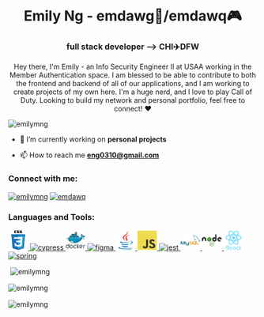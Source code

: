 <h1 align="center">Emily Ng - emdawg🐶/emdawq🎮 </h1>
<h3 align="center">full stack developer --> CHI✈️DFW</h3>

<p align="center">Hey there, I'm Emily - an Info Security Engineer II at USAA working in the Member Authentication space. I am blessed to be able to contribute to both the frontend and backend of all of our applications, and I am working to create projects of my own here. I'm a huge nerd, and I love to play Call of Duty. Looking to build my network and personal portfolio, feel free to connect! ♥️</p>

<p align="left"> <img src="https://komarev.com/ghpvc/?username=emilymng&label=Profile%20views&color=0e75b6&style=flat" alt="emilymng" /> </p>

- 🔭 I’m currently working on **personal projects**

- 📫 How to reach me **eng0310@gmail.com**

<h3 align="left">Connect with me:</h3>
<p align="left">
<a href="https://linkedin.com/in/emilymng" target="blank"><img align="center" src="https://raw.githubusercontent.com/rahuldkjain/github-profile-readme-generator/master/src/images/icons/Social/linked-in-alt.svg" alt="emilymng" height="30" width="40" /></a>
<a href="https://instagram.com/emdawq" target="blank"><img align="center" src="https://raw.githubusercontent.com/rahuldkjain/github-profile-readme-generator/master/src/images/icons/Social/instagram.svg" alt="emdawq" height="30" width="40" /></a>
</p>

<h3 align="left">Languages and Tools:</h3>
<p align="left"> <a href="https://www.w3schools.com/css/" target="_blank" rel="noreferrer"> <img src="https://raw.githubusercontent.com/devicons/devicon/master/icons/css3/css3-original-wordmark.svg" alt="css3" width="40" height="40"/> </a> <a href="https://www.cypress.io" target="_blank" rel="noreferrer"> <img src="https://raw.githubusercontent.com/simple-icons/simple-icons/6e46ec1fc23b60c8fd0d2f2ff46db82e16dbd75f/icons/cypress.svg" alt="cypress" width="40" height="40"/> </a> <a href="https://www.docker.com/" target="_blank" rel="noreferrer"> <img src="https://raw.githubusercontent.com/devicons/devicon/master/icons/docker/docker-original-wordmark.svg" alt="docker" width="40" height="40"/> </a> <a href="https://www.figma.com/" target="_blank" rel="noreferrer"> <img src="https://www.vectorlogo.zone/logos/figma/figma-icon.svg" alt="figma" width="40" height="40"/> </a> <a href="https://www.java.com" target="_blank" rel="noreferrer"> <img src="https://raw.githubusercontent.com/devicons/devicon/master/icons/java/java-original.svg" alt="java" width="40" height="40"/> </a> <a href="https://developer.mozilla.org/en-US/docs/Web/JavaScript" target="_blank" rel="noreferrer"> <img src="https://raw.githubusercontent.com/devicons/devicon/master/icons/javascript/javascript-original.svg" alt="javascript" width="40" height="40"/> </a> <a href="https://jestjs.io" target="_blank" rel="noreferrer"> <img src="https://www.vectorlogo.zone/logos/jestjsio/jestjsio-icon.svg" alt="jest" width="40" height="40"/> </a> <a href="https://www.mysql.com/" target="_blank" rel="noreferrer"> <img src="https://raw.githubusercontent.com/devicons/devicon/master/icons/mysql/mysql-original-wordmark.svg" alt="mysql" width="40" height="40"/> </a> <a href="https://nodejs.org" target="_blank" rel="noreferrer"> <img src="https://raw.githubusercontent.com/devicons/devicon/master/icons/nodejs/nodejs-original-wordmark.svg" alt="nodejs" width="40" height="40"/> </a> <a href="https://reactjs.org/" target="_blank" rel="noreferrer"> <img src="https://raw.githubusercontent.com/devicons/devicon/master/icons/react/react-original-wordmark.svg" alt="react" width="40" height="40"/> </a> <a href="https://spring.io/" target="_blank" rel="noreferrer"> <img src="https://www.vectorlogo.zone/logos/springio/springio-icon.svg" alt="spring" width="40" height="40"/> </a> </p>

<p>&nbsp;<img align="center" src="https://github-readme-stats.vercel.app/api?username=emilymng&show_icons=true&locale=en" alt="emilymng" /></p>

<p><img align="center" src="https://github-readme-streak-stats.herokuapp.com/?user=emilymng&" alt="emilymng" /></p>

<p><img align="center" src="https://github-readme-stats.vercel.app/api/top-langs?username=emilymng&show_icons=true&locale=en&layout=compact" alt="emilymng" /></p>
